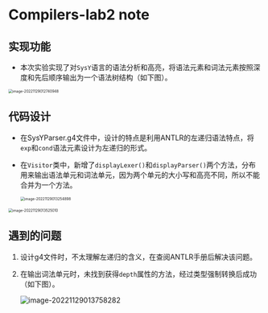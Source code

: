 # Compilers-lab2 note

## 实现功能

- 本次实验实现了对```SysY```语言的语法分析和高亮，将语法元素和词法元素按照深度和先后顺序输出为一个语法树结构（如下图）。

<img src="C:\Users\ARmi\AppData\Roaming\Typora\typora-user-images\image-20221129012740948.png" alt="image-20221129012740948" style="zoom:50%;" />

## 代码设计

- 在SysYParser.g4文件中，设计的特点是利用ANTLR的左递归语法特点，将```exp```和```cond```语法元素设计为左递归的形式。

- 在```Visitor```类中，新增了```displayLexer()```和```displayParser()```两个方法，分布用来输出语法单元和词法单元，因为两个单元的大小写和高亮不同，所以不能合并为一个方法。

  <img src="C:\Users\ARmi\AppData\Roaming\Typora\typora-user-images\image-20221129013254898.png" alt="image-20221129013254898" style="zoom:50%;" />

<img src="C:\Users\ARmi\AppData\Roaming\Typora\typora-user-images\image-20221129013525010.png" alt="image-20221129013525010" style="zoom:50%;" />



## 遇到的问题

1. 设计g4文件时，不太理解左递归的含义，在查阅ANTLR手册后解决该问题。

2. 在输出词法单元时，未找到获得```depth```属性的方法，经过类型强制转换后成功（如下图）。

   ![image-20221129013758282](C:\Users\ARmi\AppData\Roaming\Typora\typora-user-images\image-20221129013758282.png)
